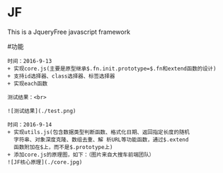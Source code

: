 # JF
This is a JqueryFree javascript framework

#功能
````
时间：2016-9-13
+ 实现core.js(主要是原型继承$.fn.init.prototype=$.fn和extend函数的设计)
+ 支持id选择器、class选择器、标签选择器
+ 实现each函数

测试结果：<br>

![测试结果](./test.png)
````

````
时间：2016-9-14
+ 实现utils.js(包含数据类型判断函数、格式化日期、返回指定长度的随机
  字符串、对象深度克隆、数组去重、解 析URL等功能函数，通过$.extend
  函数附加在$上，而不是$.prototype上)
+ 添加core.js的原理图，如下：（图片来自大搜车前端团队）
![JF核心原理](./core.jpg)
````
